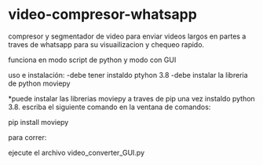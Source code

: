 # video-compresor-whatsapp
compresor y segmentador de video para enviar videos largos en partes a traves de whatsapp para su visuailizacion y chequeo rapido.

funciona en modo script de python y modo con GUI


uso e instalación:
-debe tener instaldo ptyhon 3.8
-debe instalar la libreria de python moviepy


*puede instalar las librerias moviepy a traves de pip una vez instaldo python 3.8.
escriba  el siguiente comando en la ventana de comandos:

pip install moviepy

para correr:

ejecute el archivo video_converter_GUI.py
